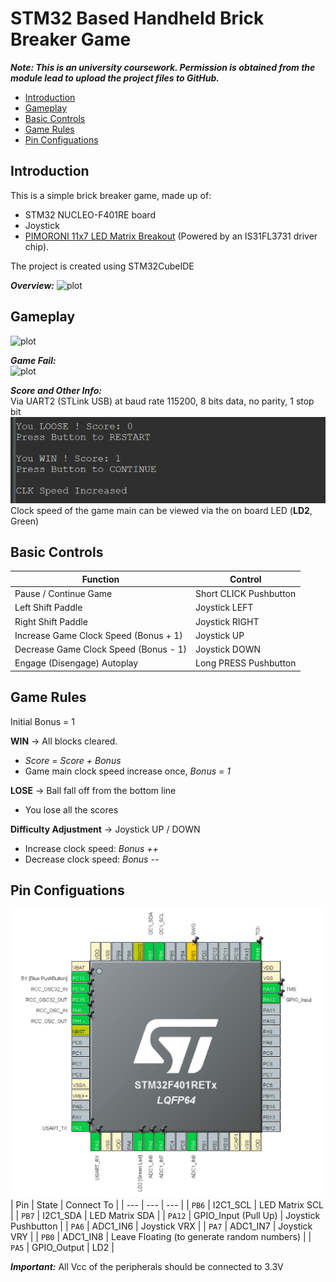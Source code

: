 # STM32 Based Handheld Brick Breaker Game
***Note: This is an university coursework. Permission is obtained from the module lead to upload the project files to GitHub.***

- [Introduction](https://github.com/YuxuanHan0326/stm32-block-breaker-game?tab=readme-ov-file#introduction)
- [Gameplay](https://github.com/YuxuanHan0326/stm32-block-breaker-game?tab=readme-ov-file#gameplay)
- [Basic Controls](https://github.com/YuxuanHan0326/stm32-block-breaker-game?tab=readme-ov-file#basic-controls)
- [Game Rules](https://github.com/YuxuanHan0326/stm32-block-breaker-game?tab=readme-ov-file#game-rules)
- [Pin Configuations](https://github.com/YuxuanHan0326/stm32-block-breaker-game?tab=readme-ov-file#pin-configuations)

## Introduction
This is a simple brick breaker game, made up of:
- STM32 NUCLEO-F401RE board
- Joystick
- [PIMORONI 11x7 LED Matrix Breakout](https://shop.pimoroni.com/products/11x7-led-matrix-breakout?variant=21791690752083) (Powered by an IS31FL3731 driver chip).

[//]: # (Endbullet)
The project is created using STM32CubeIDE

***Overview:***
![plot](./Images/Overall.jpg)

## Gameplay
![plot](./Images/gameplay.gif)

***Game Fail:***\
![plot](./Images/fail.gif)

***Score and Other Info:***\
Via UART2 (STLink USB) at baud rate 115200, 8 bits data, no parity, 1 stop bit\
![plot](./Images/SystemInfo.png)\
Clock speed of the game main can be viewed via the on board LED (**LD2**, Green)

## Basic Controls
| Function | Control |
| --- | --- |
| Pause / Continue Game | Short CLICK Pushbutton |
| Left Shift Paddle | Joystick LEFT |
| Right Shift Paddle | Joystick RIGHT |
| Increase Game Clock Speed (Bonus + 1) | Joystick UP |
| Decrease Game Clock Speed (Bonus - 1) | Joystick DOWN |
| Engage (Disengage) Autoplay | Long PRESS Pushbutton |

## Game Rules
Initial Bonus = 1

**WIN** -> All blocks cleared.
- *Score = Score + Bonus*
- Game main clock speed increase once, *Bonus = 1*

[//]: # (Endbullet)
**LOSE** -> Ball fall off from the bottom line
- You lose all the scores

[//]: # (Endbullet)
**Difficulty Adjustment** -> Joystick UP / DOWN
- Increase clock speed: *Bonus ++*
- Decrease clock speed: *Bonus --*

## Pin Configuations
![plot](./Images/PinConfiguations.png)
| Pin | State | Connect To |
| --- | --- | --- |
| `PB6` | I2C1_SCL | LED Matrix SCL |
| `PB7` | I2C1_SDA | LED Matrix SDA |
| `PA12` | GPIO_Input (Pull Up) | Joystick Pushbutton |
| `PA6` | ADC1_IN6 | Joystick VRX |
| `PA7` | ADC1_IN7 | Joystick VRY |
| `PB0` | ADC1_IN8 | Leave Floating (to generate random numbers) |
| `PA5` | GPIO_Output | LD2 |

***Important:*** All Vcc of the peripherals should be connected to 3.3V